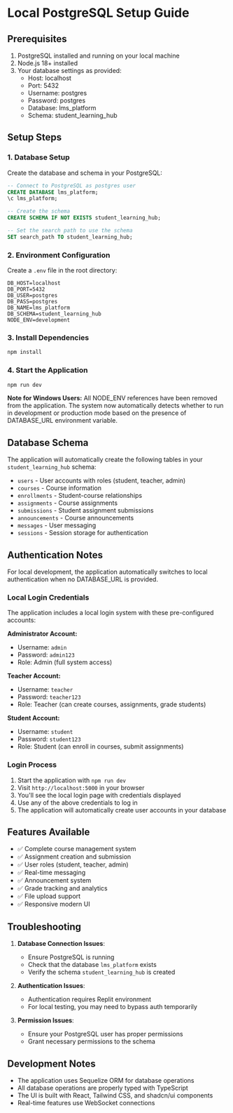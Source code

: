 # Local PostgreSQL Setup Guide

## Prerequisites

1. PostgreSQL installed and running on your local machine
2. Node.js 18+ installed
3. Your database settings as provided:
   - Host: localhost
   - Port: 5432
   - Username: postgres
   - Password: postgres
   - Database: lms_platform
   - Schema: student_learning_hub

## Setup Steps

### 1. Database Setup

Create the database and schema in your PostgreSQL:

```sql
-- Connect to PostgreSQL as postgres user
CREATE DATABASE lms_platform;
\c lms_platform;

-- Create the schema
CREATE SCHEMA IF NOT EXISTS student_learning_hub;

-- Set the search path to use the schema
SET search_path TO student_learning_hub;
```

### 2. Environment Configuration

Create a `.env` file in the root directory:

```env
DB_HOST=localhost
DB_PORT=5432
DB_USER=postgres
DB_PASS=postgres
DB_NAME=lms_platform
DB_SCHEMA=student_learning_hub
NODE_ENV=development
```

### 3. Install Dependencies

```bash
npm install
```

### 4. Start the Application

```bash
npm run dev
```

**Note for Windows Users:**
All NODE_ENV references have been removed from the application. The system now automatically detects whether to run in development or production mode based on the presence of DATABASE_URL environment variable.

## Database Schema

The application will automatically create the following tables in your `student_learning_hub` schema:

- `users` - User accounts with roles (student, teacher, admin)
- `courses` - Course information
- `enrollments` - Student-course relationships
- `assignments` - Course assignments
- `submissions` - Student assignment submissions
- `announcements` - Course announcements
- `messages` - User messaging
- `sessions` - Session storage for authentication

## Authentication Notes

For local development, the application automatically switches to local authentication when no DATABASE_URL is provided. 

### Local Login Credentials

The application includes a local login system with these pre-configured accounts:

**Administrator Account:**
- Username: `admin`
- Password: `admin123`
- Role: Admin (full system access)

**Teacher Account:**
- Username: `teacher`
- Password: `teacher123`
- Role: Teacher (can create courses, assignments, grade students)

**Student Account:**
- Username: `student`
- Password: `student123`
- Role: Student (can enroll in courses, submit assignments)

### Login Process

1. Start the application with `npm run dev`
2. Visit `http://localhost:5000` in your browser
3. You'll see the local login page with credentials displayed
4. Use any of the above credentials to log in
5. The application will automatically create user accounts in your database

## Features Available

- ✅ Complete course management system
- ✅ Assignment creation and submission
- ✅ User roles (student, teacher, admin)
- ✅ Real-time messaging
- ✅ Announcement system
- ✅ Grade tracking and analytics
- ✅ File upload support
- ✅ Responsive modern UI

## Troubleshooting

1. **Database Connection Issues**: 
   - Ensure PostgreSQL is running
   - Check that the database `lms_platform` exists
   - Verify the schema `student_learning_hub` is created

2. **Authentication Issues**:
   - Authentication requires Replit environment
   - For local testing, you may need to bypass auth temporarily

3. **Permission Issues**:
   - Ensure your PostgreSQL user has proper permissions
   - Grant necessary permissions to the schema

## Development Notes

- The application uses Sequelize ORM for database operations
- All database operations are properly typed with TypeScript
- The UI is built with React, Tailwind CSS, and shadcn/ui components
- Real-time features use WebSocket connections